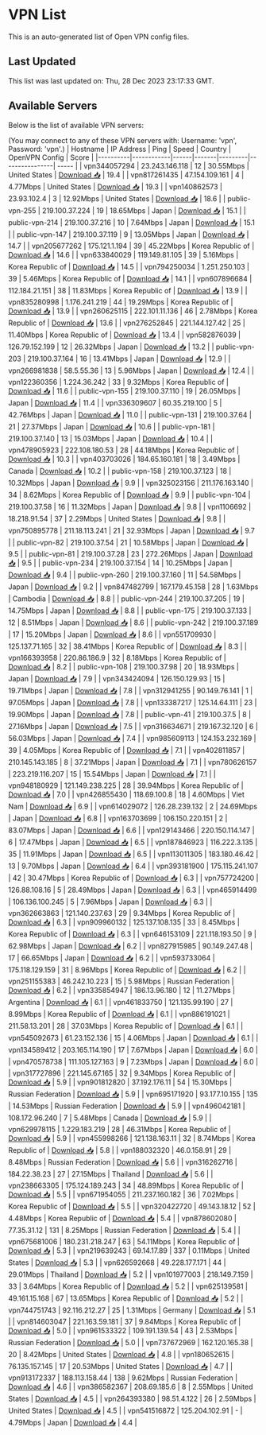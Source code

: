 # VPN List

This is an auto-generated list of Open VPN config files.

## Last Updated

This list was last updated on: Thu, 28 Dec 2023 23:17:33 GMT.

## Available Servers

Below is the list of available VPN servers:

(You may connect to any of these VPN servers with: Username: 'vpn', Password: 'vpn'.)
| Hostname | IP Address | Ping | Speed | Country | OpenVPN Config | Score |
|----------|------------|------|-------|---------|----------------| ----- |
| vpn344057294 | 23.243.146.118 | 12 | 30.55Mbps | United States | [Download 📥](./configs/server_0_US.ovpn) | 19.4 |
| vpn817261435 | 47.154.109.161 | 4 | 4.77Mbps | United States | [Download 📥](./configs/server_1_US.ovpn) | 19.3 |
| vpn140862573 | 23.93.102.4 | 3 | 12.92Mbps | United States | [Download 📥](./configs/server_2_US.ovpn) | 18.6 |
| public-vpn-255 | 219.100.37.224 | 19 | 18.65Mbps | Japan | [Download 📥](./configs/server_3_JP.ovpn) | 15.1 |
| public-vpn-214 | 219.100.37.216 | 10 | 7.64Mbps | Japan | [Download 📥](./configs/server_4_JP.ovpn) | 15.1 |
| public-vpn-147 | 219.100.37.119 | 9 | 13.05Mbps | Japan | [Download 📥](./configs/server_5_JP.ovpn) | 14.7 |
| vpn205677262 | 175.121.1.194 | 39 | 45.22Mbps | Korea Republic of | [Download 📥](./configs/server_6_KR.ovpn) | 14.6 |
| vpn633840029 | 119.149.81.105 | 39 | 5.16Mbps | Korea Republic of | [Download 📥](./configs/server_7_KR.ovpn) | 14.5 |
| vpn794250034 | 1.251.250.103 | 39 | 5.46Mbps | Korea Republic of | [Download 📥](./configs/server_8_KR.ovpn) | 14.1 |
| vpn607896684 | 112.184.21.151 | 38 | 11.83Mbps | Korea Republic of | [Download 📥](./configs/server_9_KR.ovpn) | 13.9 |
| vpn835280998 | 1.176.241.219 | 44 | 19.29Mbps | Korea Republic of | [Download 📥](./configs/server_10_KR.ovpn) | 13.9 |
| vpn260625115 | 222.101.11.136 | 46 | 2.78Mbps | Korea Republic of | [Download 📥](./configs/server_11_KR.ovpn) | 13.6 |
| vpn276252845 | 221.144.127.42 | 25 | 11.40Mbps | Korea Republic of | [Download 📥](./configs/server_12_KR.ovpn) | 13.4 |
| vpn582876039 | 126.79.152.199 | 12 | 26.32Mbps | Japan | [Download 📥](./configs/server_13_JP.ovpn) | 13.2 |
| public-vpn-203 | 219.100.37.164 | 16 | 13.41Mbps | Japan | [Download 📥](./configs/server_14_JP.ovpn) | 12.9 |
| vpn266981838 | 58.5.55.36 | 13 | 5.96Mbps | Japan | [Download 📥](./configs/server_15_JP.ovpn) | 12.4 |
| vpn122360356 | 1.224.36.242 | 33 | 9.32Mbps | Korea Republic of | [Download 📥](./configs/server_16_KR.ovpn) | 11.6 |
| public-vpn-155 | 219.100.37.110 | 19 | 26.05Mbps | Japan | [Download 📥](./configs/server_17_JP.ovpn) | 11.4 |
| vpn336309607 | 60.35.219.100 | 5 | 42.76Mbps | Japan | [Download 📥](./configs/server_18_JP.ovpn) | 11.0 |
| public-vpn-131 | 219.100.37.64 | 21 | 27.37Mbps | Japan | [Download 📥](./configs/server_19_JP.ovpn) | 10.6 |
| public-vpn-181 | 219.100.37.140 | 13 | 15.03Mbps | Japan | [Download 📥](./configs/server_20_JP.ovpn) | 10.4 |
| vpn478905923 | 222.108.180.53 | 28 | 44.18Mbps | Korea Republic of | [Download 📥](./configs/server_21_KR.ovpn) | 10.3 |
| vpn403703026 | 184.65.160.181 | 18 | 3.49Mbps | Canada | [Download 📥](./configs/server_22_CA.ovpn) | 10.2 |
| public-vpn-158 | 219.100.37.123 | 18 | 10.32Mbps | Japan | [Download 📥](./configs/server_23_JP.ovpn) | 9.9 |
| vpn325023156 | 211.176.163.140 | 34 | 8.62Mbps | Korea Republic of | [Download 📥](./configs/server_24_KR.ovpn) | 9.9 |
| public-vpn-104 | 219.100.37.58 | 16 | 11.32Mbps | Japan | [Download 📥](./configs/server_25_JP.ovpn) | 9.8 |
| vpn1106692 | 18.218.91.54 | 37 | 2.29Mbps | United States | [Download 📥](./configs/server_26_US.ovpn) | 9.8 |
| vpn750895778 | 211.18.113.241 | 21 | 32.93Mbps | Japan | [Download 📥](./configs/server_27_JP.ovpn) | 9.7 |
| public-vpn-82 | 219.100.37.54 | 21 | 10.58Mbps | Japan | [Download 📥](./configs/server_28_JP.ovpn) | 9.5 |
| public-vpn-81 | 219.100.37.28 | 23 | 272.26Mbps | Japan | [Download 📥](./configs/server_29_JP.ovpn) | 9.5 |
| public-vpn-234 | 219.100.37.154 | 14 | 10.25Mbps | Japan | [Download 📥](./configs/server_30_JP.ovpn) | 9.4 |
| public-vpn-260 | 219.100.37.160 | 11 | 54.58Mbps | Japan | [Download 📥](./configs/server_31_JP.ovpn) | 9.2 |
| vpn847482799 | 167.179.45.158 | 28 | 1.63Mbps | Cambodia | [Download 📥](./configs/server_32_KH.ovpn) | 8.8 |
| public-vpn-244 | 219.100.37.205 | 19 | 14.75Mbps | Japan | [Download 📥](./configs/server_33_JP.ovpn) | 8.8 |
| public-vpn-175 | 219.100.37.133 | 12 | 8.51Mbps | Japan | [Download 📥](./configs/server_34_JP.ovpn) | 8.6 |
| public-vpn-242 | 219.100.37.189 | 17 | 15.20Mbps | Japan | [Download 📥](./configs/server_35_JP.ovpn) | 8.6 |
| vpn551709930 | 125.137.71.165 | 32 | 38.41Mbps | Korea Republic of | [Download 📥](./configs/server_36_KR.ovpn) | 8.3 |
| vpn166393958 | 220.86.186.9 | 32 | 8.18Mbps | Korea Republic of | [Download 📥](./configs/server_37_KR.ovpn) | 8.2 |
| public-vpn-108 | 219.100.37.98 | 20 | 18.93Mbps | Japan | [Download 📥](./configs/server_38_JP.ovpn) | 7.9 |
| vpn343424094 | 126.150.129.93 | 15 | 19.71Mbps | Japan | [Download 📥](./configs/server_39_JP.ovpn) | 7.8 |
| vpn312941255 | 90.149.76.141 | 1 | 97.05Mbps | Japan | [Download 📥](./configs/server_40_JP.ovpn) | 7.8 |
| vpn133387217 | 125.14.64.111 | 23 | 19.90Mbps | Japan | [Download 📥](./configs/server_41_JP.ovpn) | 7.8 |
| public-vpn-41 | 219.100.37.5 | 8 | 27.16Mbps | Japan | [Download 📥](./configs/server_42_JP.ovpn) | 7.5 |
| vpn316634671 | 219.167.32.120 | 6 | 56.03Mbps | Japan | [Download 📥](./configs/server_43_JP.ovpn) | 7.4 |
| vpn985609113 | 124.153.232.169 | 39 | 4.05Mbps | Korea Republic of | [Download 📥](./configs/server_44_KR.ovpn) | 7.1 |
| vpn402811857 | 210.145.143.185 | 8 | 37.21Mbps | Japan | [Download 📥](./configs/server_45_JP.ovpn) | 7.1 |
| vpn780626157 | 223.219.116.207 | 15 | 15.54Mbps | Japan | [Download 📥](./configs/server_46_JP.ovpn) | 7.1 |
| vpn948180929 | 121.149.238.225 | 28 | 39.94Mbps | Korea Republic of | [Download 📥](./configs/server_47_KR.ovpn) | 7.0 |
| vpn426855430 | 118.69.100.8 | 18 | 4.60Mbps | Viet Nam | [Download 📥](./configs/server_48_VN.ovpn) | 6.9 |
| vpn614029072 | 126.28.239.132 | 2 | 24.69Mbps | Japan | [Download 📥](./configs/server_49_JP.ovpn) | 6.8 |
| vpn163703699 | 106.150.220.151 | 2 | 83.07Mbps | Japan | [Download 📥](./configs/server_50_JP.ovpn) | 6.6 |
| vpn129143466 | 220.150.114.147 | 6 | 17.47Mbps | Japan | [Download 📥](./configs/server_51_JP.ovpn) | 6.5 |
| vpn187846923 | 116.222.3.135 | 35 | 11.91Mbps | Japan | [Download 📥](./configs/server_52_JP.ovpn) | 6.5 |
| vpn113011305 | 183.180.46.42 | 13 | 9.70Mbps | Japan | [Download 📥](./configs/server_53_JP.ovpn) | 6.4 |
| vpn393181900 | 175.115.241.107 | 42 | 30.47Mbps | Korea Republic of | [Download 📥](./configs/server_54_KR.ovpn) | 6.3 |
| vpn757724200 | 126.88.108.16 | 5 | 28.49Mbps | Japan | [Download 📥](./configs/server_55_JP.ovpn) | 6.3 |
| vpn465914499 | 106.136.100.245 | 5 | 7.96Mbps | Japan | [Download 📥](./configs/server_56_JP.ovpn) | 6.3 |
| vpn362663863 | 121.140.237.63 | 29 | 9.34Mbps | Korea Republic of | [Download 📥](./configs/server_57_KR.ovpn) | 6.3 |
| vpn909960132 | 125.137.108.135 | 33 | 8.45Mbps | Korea Republic of | [Download 📥](./configs/server_58_KR.ovpn) | 6.3 |
| vpn646153109 | 221.118.193.50 | 9 | 62.98Mbps | Japan | [Download 📥](./configs/server_59_JP.ovpn) | 6.2 |
| vpn827915985 | 90.149.247.48 | 17 | 66.65Mbps | Japan | [Download 📥](./configs/server_60_JP.ovpn) | 6.2 |
| vpn593733064 | 175.118.129.159 | 31 | 8.96Mbps | Korea Republic of | [Download 📥](./configs/server_61_KR.ovpn) | 6.2 |
| vpn251155383 | 46.242.10.223 | 15 | 5.98Mbps | Russian Federation | [Download 📥](./configs/server_62_RU.ovpn) | 6.2 |
| vpn335854947 | 186.13.96.180 | 12 | 11.27Mbps | Argentina | [Download 📥](./configs/server_63_AR.ovpn) | 6.1 |
| vpn461833750 | 121.135.99.190 | 27 | 8.99Mbps | Korea Republic of | [Download 📥](./configs/server_64_KR.ovpn) | 6.1 |
| vpn886191021 | 211.58.13.201 | 28 | 37.03Mbps | Korea Republic of | [Download 📥](./configs/server_65_KR.ovpn) | 6.1 |
| vpn545092673 | 61.23.152.136 | 15 | 4.06Mbps | Japan | [Download 📥](./configs/server_66_JP.ovpn) | 6.1 |
| vpn134589412 | 203.165.114.190 | 17 | 7.67Mbps | Japan | [Download 📥](./configs/server_67_JP.ovpn) | 6.0 |
| vpn470578738 | 111.105.127.163 | 9 | 7.23Mbps | Japan | [Download 📥](./configs/server_68_JP.ovpn) | 6.0 |
| vpn317727896 | 221.145.67.165 | 32 | 9.34Mbps | Korea Republic of | [Download 📥](./configs/server_69_KR.ovpn) | 5.9 |
| vpn901812820 | 37.192.176.11 | 54 | 15.30Mbps | Russian Federation | [Download 📥](./configs/server_70_RU.ovpn) | 5.9 |
| vpn695171920 | 93.177.10.155 | 135 | 14.53Mbps | Russian Federation | [Download 📥](./configs/server_71_RU.ovpn) | 5.9 |
| vpn496042181 | 108.172.96.240 | 7 | 5.48Mbps | Canada | [Download 📥](./configs/server_72_CA.ovpn) | 5.9 |
| vpn629978115 | 1.229.183.219 | 28 | 46.31Mbps | Korea Republic of | [Download 📥](./configs/server_73_KR.ovpn) | 5.9 |
| vpn455998266 | 121.138.163.11 | 32 | 8.74Mbps | Korea Republic of | [Download 📥](./configs/server_74_KR.ovpn) | 5.8 |
| vpn188032320 | 46.0.158.91 | 29 | 8.48Mbps | Russian Federation | [Download 📥](./configs/server_75_RU.ovpn) | 5.6 |
| vpn316262716 | 184.22.38.23 | 27 | 27.15Mbps | Thailand | [Download 📥](./configs/server_76_TH.ovpn) | 5.6 |
| vpn238663305 | 175.124.189.243 | 34 | 48.89Mbps | Korea Republic of | [Download 📥](./configs/server_77_KR.ovpn) | 5.5 |
| vpn671954055 | 211.237.160.182 | 36 | 7.02Mbps | Korea Republic of | [Download 📥](./configs/server_78_KR.ovpn) | 5.5 |
| vpn320422720 | 49.143.18.12 | 52 | 4.48Mbps | Korea Republic of | [Download 📥](./configs/server_79_KR.ovpn) | 5.4 |
| vpn878602080 | 77.35.31.12 | 131 | 8.25Mbps | Russian Federation | [Download 📥](./configs/server_80_RU.ovpn) | 5.4 |
| vpn675681006 | 180.231.218.247 | 63 | 54.11Mbps | Korea Republic of | [Download 📥](./configs/server_81_KR.ovpn) | 5.3 |
| vpn219639243 | 69.14.17.89 | 337 | 0.11Mbps | United States | [Download 📥](./configs/server_82_US.ovpn) | 5.3 |
| vpn626592668 | 49.228.177.171 | 44 | 29.01Mbps | Thailand | [Download 📥](./configs/server_83_TH.ovpn) | 5.2 |
| vpn101977003 | 218.149.7.159 | 33 | 3.64Mbps | Korea Republic of | [Download 📥](./configs/server_84_KR.ovpn) | 5.2 |
| vpn625139581 | 49.161.15.168 | 67 | 13.65Mbps | Korea Republic of | [Download 📥](./configs/server_85_KR.ovpn) | 5.2 |
| vpn744751743 | 92.116.212.27 | 25 | 1.31Mbps | Germany | [Download 📥](./configs/server_86_DE.ovpn) | 5.1 |
| vpn814603047 | 221.163.59.181 | 37 | 9.84Mbps | Korea Republic of | [Download 📥](./configs/server_87_KR.ovpn) | 5.0 |
| vpn961533322 | 109.191.139.54 | 43 | 2.53Mbps | Russian Federation | [Download 📥](./configs/server_88_RU.ovpn) | 5.0 |
| vpn737672969 | 162.120.165.38 | 20 | 8.42Mbps | United States | [Download 📥](./configs/server_89_US.ovpn) | 4.8 |
| vpn180652615 | 76.135.157.145 | 17 | 20.53Mbps | United States | [Download 📥](./configs/server_90_US.ovpn) | 4.7 |
| vpn913172337 | 188.113.158.44 | 138 | 9.62Mbps | Russian Federation | [Download 📥](./configs/server_91_RU.ovpn) | 4.6 |
| vpn386582367 | 208.69.185.6 | 8 | 2.55Mbps | United States | [Download 📥](./configs/server_92_US.ovpn) | 4.5 |
| vpn264393380 | 98.51.4.122 | 26 | 2.59Mbps | United States | [Download 📥](./configs/server_93_US.ovpn) | 4.5 |
| vpn541516872 | 125.204.102.91 | - | 4.79Mbps | Japan | [Download 📥](./configs/server_94_JP.ovpn) | 4.4 |
